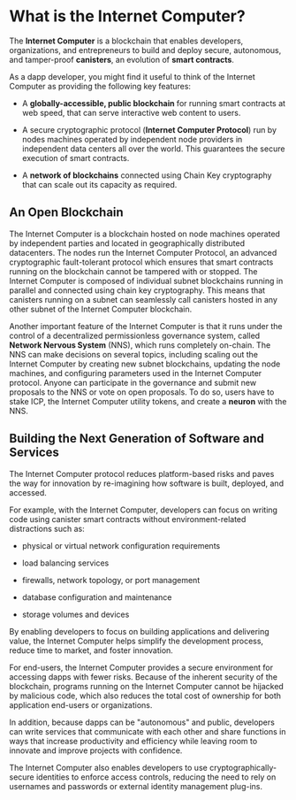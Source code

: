 # What is the Internet Computer?

The **Internet Computer** is a blockchain that enables developers, organizations, and entrepreneurs to build and deploy secure, autonomous, and tamper-proof **canisters**, an evolution of **smart contracts**.

As a dapp developer, you might find it useful to think of the Internet Computer as providing the following key features:

-   A **globally-accessible, public blockchain** for running smart contracts at web speed, that can serve interactive web content to users.

-   A secure cryptographic protocol (**Internet Computer Protocol**) run by nodes machines operated by independent node providers in independent data centers all over the world. This guarantees the secure execution of smart contracts.

-   A **network of blockchains** connected using Chain Key cryptography that can scale out its capacity as required.

## An Open Blockchain

The Internet Computer is a blockchain hosted on node machines operated by independent parties and located in geographically distributed datacenters. The nodes run the Internet Computer Protocol, an advanced cryptographic fault-tolerant protocol which ensures that smart contracts running on the blockchain cannot be tampered with or stopped. The Internet Computer is composed of individual subnet blockchains running in parallel and connected using chain key cryptography. This means that canisters running on a subnet can seamlessly call canisters hosted in any other subnet of the Internet Computer blockchain.

Another important feature of the Internet Computer is that it runs under the control of a decentralized permissionless governance system, called **Network Nervous System** (NNS), which runs completely on-chain. The NNS can make decisions on several topics, including scaling out the Internet Computer by creating new subnet blockchains, updating the node machines, and configuring parameters used in the Internet Computer protocol. Anyone can participate in the governance and submit new proposals to the NNS or vote on open proposals. To do so, users have to stake ICP, the Internet Computer utility tokens, and create a **neuron** with the NNS.

## Building the Next Generation of Software and Services

The Internet Computer protocol reduces platform-based risks and paves the way for innovation by re-imagining how software is built, deployed, and accessed.

For example, with the Internet Computer, developers can focus on writing code using canister smart contracts without environment-related distractions such as:

-   physical or virtual network configuration requirements

-   load balancing services

-   firewalls, network topology, or port management

-   database configuration and maintenance

-   storage volumes and devices

By enabling developers to focus on building applications and delivering value, the Internet Computer helps simplify the development process, reduce time to market, and foster innovation.

For end-users, the Internet Computer provides a secure environment for accessing dapps with fewer risks. Because of the inherent security of the blockchain, programs running on the Internet Computer cannot be hijacked by malicious code, which also reduces the total cost of ownership for both application end-users or organizations.

In addition, because dapps can be "autonomous" and public, developers can write services that communicate with each other and share functions in ways that increase productivity and efficiency while leaving room to innovate and improve projects with confidence.

The Internet Computer also enables developers to use cryptographically-secure identities to enforce access controls, reducing the need to rely on usernames and passwords or external identity management plug-ins.
